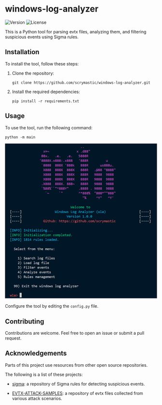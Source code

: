 # windows-log-analyzer
![Version](https://img.shields.io/badge/version-2.0.0-blue)
![License](https://img.shields.io/badge/license-MIT-green)


This is a Python tool for parsing evtx files, analyzing them, and filtering suspicious events using Sigma rules.

## Installation

To install the tool, follow these steps:

1. Clone the repository:

    ```shell
    git clone https://github.com/scrymastic/windows-log-analyzer.git
    ```

2. Install the required dependencies:

    ```shell
    pip install -r requirements.txt
    ```

## Usage

To use the tool, run the following command:

```shell
python -m main
```

![alt text](imgs/image.png)

Configure the tool by editing the `config.py` file.


## Contributing

Contributions are welcome. Feel free to open an issue or submit a pull request.

## Acknowledgements

Parts of this project use resources from other open source repositories.

The following is a list of these projects:

- [sigma](https://github.com/SigmaHQ/sigma): a repository of Sigma rules for detecting suspicious events.

- [EVTX-ATTACK-SAMPLES](https://github.com/sbousseaden/EVTX-ATTACK-SAMPLES): a repository of evtx files collected from various attack scenarios.



